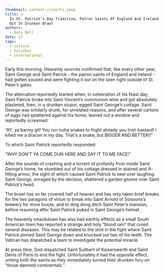 ```yaml
---
thumbnail: content://saints.jpeg
title: >-
  In St. Patrick’s Day Tradition, Patron Saints Of England And Ireland Fight It
  Out In Drunken Brawl
authors:
  - Dale Bell
date: 17
tags:
  - culture
  - holidays
  - international
---
```


Early this morning, Heavenly sources confirmed that, like every other year, Saint George and Saint Patrick - the patron saints of England and Ireland - had gotten soused and were fighting it out on the lawn right outside of St. Peter’s gates.

The altercation reportedly started when, in celebration of his feast day, Saint Patrick broke into Saint Vincent’s communion wine and got absolutely plastered, then, in a drunken stupor, egged Saint George’s cottage. Saint George was similarly drunk, for unrelated reasons, and after several cartons of eggs had splattered against his home, leaned out a window and reportedly screamed:

“AY, ya barmy git! You run outta snakes to fright already you Irish bastard! I killed me a dracon in my day. That's a snake, but BIGGER AND BETTER!!”

To which Saint Patrick reportedly responded:

“WHY DON’T YA COME DUN HERE AND SAY IT TO ME FACE!” 

After the sounds of crashing and a torrent of profanity from inside Saint George’s home, he stumbled out of his cottage dressed in stained and ill-fitting armor, the sight of which caused Saint Patrick to keel over laughing. Saint George, enraged by the derision, shattered a garden gnome over Saint Patrick’s head. 

The brawl has so far covered half of heaven and has only taken brief breaks for the two paragons of virtue to break into Saint Arnold of Soissons’s brewery for more booze, and to ding dong ditch Saint Peter’s mansion, before resuming after Saint Patrick puked in Saint George’s helmet. 

The heavenly smackdown has also had earthly effects as a small South American town has reported a strange and holy “blood rain” that cured several diseases. This may be related to the stint in the fight where Saint Patrick pinned Saint George down and knocked out two of his teeth. The Vatican has dispatched a team to investigate the potential miracle.

At press time, God dispatched Saint Suitbert of Kaiserswerth and Saint Denis of Paris to end the fight. Unfortunately it had the opposite effect, uniting both the saints as they immediately turned their drunken fury on “those damned continentals.”
